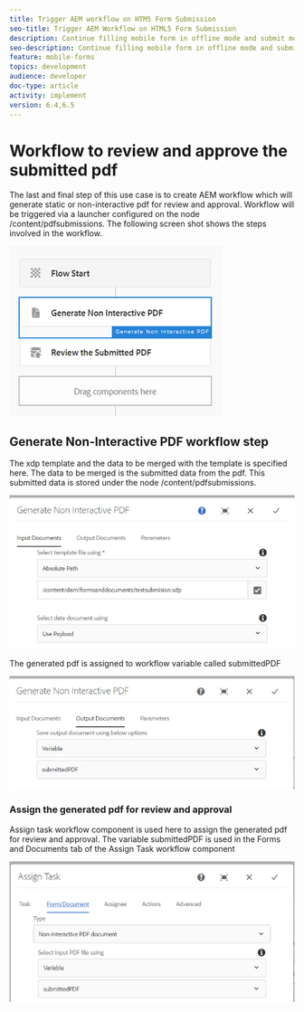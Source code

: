 ```yaml
---
title: Trigger AEM workflow on HTM5 Form Submission
seo-title: Trigger AEM Workflow on HTML5 Form Submission
description: Continue filling mobile form in offline mode and submit mobile form to trigger AEM workflow
seo-description: Continue filling mobile form in offline mode and submit mobile form to trigger AEM workflow
feature: mobile-forms
topics: development
audience: developer
doc-type: article
activity: implement
version: 6.4,6.5
---
```


# Workflow to review and approve the submitted pdf

The last and final step of this use case is to create AEM workflow which will generate static or non-interactive pdf for review and approval. Workflow will be triggered via a launcher configured on the node /content/pdfsubmissions.
The following screen shot shows the steps involved in the workflow.

![workflow](assets/workflow.PNG)

## Generate Non-Interactive PDF workflow step

The xdp template and the data to be merged with the template is specified here. The data to be merged is the submitted data from the pdf. This submitted data is stored under the node /content/pdfsubmissions. 

![workflow](assets/generate-pdf1.PNG)

The generated pdf is assigned to workflow variable called submittedPDF

![workflow](assets/generate-pdf2.PNG)

### Assign the generated pdf for review and approval

Assign task workflow component is used here to assign the generated pdf for review and approval. The variable submittedPDF is used in the Forms and Documents tab of the Assign Task workflow component

![workflow](assets/assign-task.PNG)